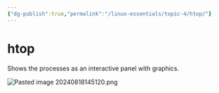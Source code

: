 ```yaml
---
{"dg-publish":true,"permalink":"/linux-essentials/topic-4/htop/"}
---
```


# htop
Shows the processes as an interactive panel with graphics.

![Pasted image 20240818145120.png](/img/user/Linux%20Essentials/Topic%204/Topic4%20reference%20images/Pasted%20image%2020240818145120.png)
